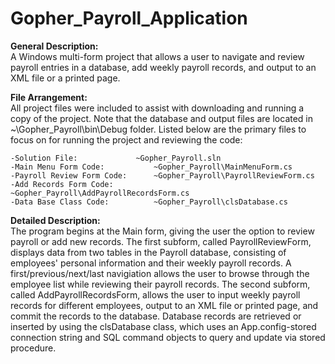 # Gopher_Payroll_Application

**General Description:**<br>
A Windows multi-form project that allows a user to navigate and review payroll entries in a database, add weekly payroll records, 
and output to an XML file or a printed page. 

**File Arrangement:**<br>
All project files were included to assist with downloading and running a copy of the project.  Note that the database and output 
files are located in ~\Gopher_Payroll\bin\Debug folder.  Listed below are the primary files to focus on for running the project 
and reviewing the code:
	
	-Solution File: 			~Gopher_Payroll.sln
	-Main Menu Form Code:			~Gopher_Payroll\MainMenuForm.cs
	-Payroll Review Form Code:		~Gopher_Payroll\PayrollReviewForm.cs
	-Add Records Form Code:			~Gopher_Payroll\AddPayrollRecordsForm.cs
	-Data Base Class Code:			~Gopher_Payroll\clsDatabase.cs

**Detailed Description:**<br>
The program begins at the Main form, giving the user the option to review payroll or add new records.  The first subform, called PayrollReviewForm, displays data from two tables in the Payroll database, consisting of employees' personal information and their weekly payroll records.  A first/previous/next/last navigiation allows the user to browse through the employee list while reviewing their payroll records.  The second subform, called AddPayrollRecordsForm, allows the user to input weekly payroll records for different employees, output to an XML file or printed page, and commit the records to the database. Database records are retrieved or inserted by using the clsDatabase class, which uses an App.config-stored connection string and SQL command objects to query and update via stored procedure.  

